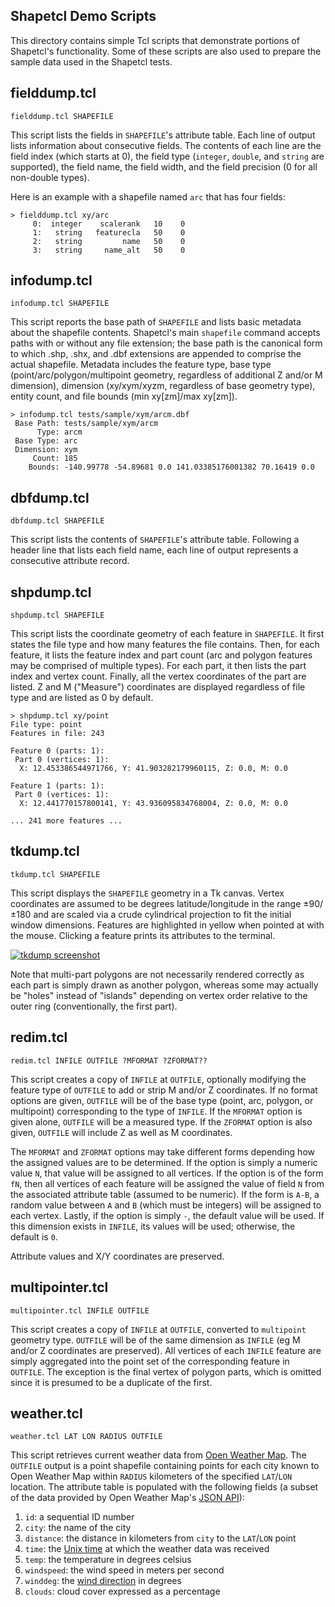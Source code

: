 Shapetcl Demo Scripts
---------------------

This directory contains simple Tcl scripts that demonstrate portions of Shapetcl's functionality. Some of these scripts are also used to prepare the sample data used in the Shapetcl tests.

## fielddump.tcl

	fielddump.tcl SHAPEFILE

This script lists the fields in `SHAPEFILE`'s attribute table. Each line of output lists information about consecutive fields. The contents of each line are the field index (which starts at 0), the field type (`integer`, `double`, and `string` are supported), the field name, the field width, and the field precision (0 for all non-double types).

Here is an example with a shapefile named `arc` that has four fields:

	> fielddump.tcl xy/arc
	     0:  integer    scalerank   10    0
	     1:   string   featurecla   50    0
	     2:   string         name   50    0
	     3:   string     name_alt   50    0

## infodump.tcl

	infodump.tcl SHAPEFILE

This script reports the base path of `SHAPEFILE` and lists basic metadata about the shapefile contents. Shapetcl's main `shapefile` command accepts paths with or without any file extension; the base path is the canonical form to which .shp, .shx, and .dbf extensions are appended to comprise the actual shapefile. Metadata includes the feature type, base type (point/arc/polygon/multipoint geometry, regardless of additional Z and/or M dimension), dimension (xy/xym/xyzm, regardless of base geometry type), entity count, and file bounds (min xy[zm]/max xy[zm]).

	> infodump.tcl tests/sample/xym/arcm.dbf
	 Base Path: tests/sample/xym/arcm
		  Type: arcm
	 Base Type: arc
	 Dimension: xym
		 Count: 185
		Bounds: -140.99778 -54.89681 0.0 141.03385176001382 70.16419 0.0
 
## dbfdump.tcl

	dbfdump.tcl SHAPEFILE

This script lists the contents of `SHAPEFILE`'s attribute table. Following a header line that lists each field name, each line of output represents a consecutive attribute record.  

## shpdump.tcl

	shpdump.tcl SHAPEFILE

This script lists the coordinate geometry of each feature in `SHAPEFILE`. It first states the file type and how many features the file contains. Then, for each feature, it lists the feature index and part count (arc and polygon features may be comprised of multiple types). For each part, it then lists the part index and vertex count. Finally, all the vertex coordinates of the part are listed. Z and M ("Measure") coordinates are displayed regardless of file type and are listed as 0 by default.

	> shpdump.tcl xy/point
	File type: point
	Features in file: 243

	Feature 0 (parts: 1):
	 Part 0 (vertices: 1):
	  X: 12.453386544971766, Y: 41.903282179960115, Z: 0.0, M: 0.0

	Feature 1 (parts: 1):
	 Part 0 (vertices: 1):
	  X: 12.441770157800141, Y: 43.936095834768004, Z: 0.0, M: 0.0
	
	... 241 more features ...

## tkdump.tcl

	tkdump.tcl SHAPEFILE

This script displays the `SHAPEFILE` geometry in a Tk canvas. Vertex coordinates are assumed to be degrees latitude/longitude in the range ±90/±180 and are scaled via a crude cylindrical projection to fit the initial window dimensions. Features are highlighted in yellow when pointed at with the mouse. Clicking a feature prints its attributes to the terminal. 

[![tkdump screenshot](https://raw.github.com/anoved/Shapetcl/master/demos/output/tkdump-screenshot.png)](https://github.com/anoved/Shapetcl/blob/master/demos/output/tkdump-screenshot.png)

Note that multi-part polygons are not necessarily rendered correctly as each part is simply drawn as another polygon, whereas some may actually be "holes" instead of "islands" depending on vertex order relative to the outer ring (conventionally, the first part).

## redim.tcl

	redim.tcl INFILE OUTFILE ?MFORMAT ?ZFORMAT??

This script creates a copy of `INFILE` at `OUTFILE`, optionally modifying the feature type of `OUTFILE` to add or strip M and/or Z coordinates. If no format options are given, `OUTFILE` will be of the base type (point, arc, polygon, or multipoint) corresponding to the type of `INFILE`. If the `MFORMAT` option is given alone, `OUTFILE` will be a measured type. If the `ZFORMAT` option is also given, `OUTFILE` will include Z as well as M coordinates.

The `MFORMAT` and `ZFORMAT` options may take different forms depending how the assigned values are to be determined. If the option is simply a numeric value `N`, that value will be assigned to all vertices. If the option is of the form `fN`, then all vertices of each feature will be assigned the value of field `N` from the associated attribute table (assumed to be numeric). If the form is `A-B`, a random value between `A` and `B` (which must be integers) will be assigned to each vertex. Lastly, if the option is simply `-`, the default value will be used. If this dimension exists in `INFILE`, its values will be used; otherwise, the default is `0`.

Attribute values and X/Y coordinates are preserved.

## multipointer.tcl

	multipointer.tcl INFILE OUTFILE

This script creates a copy of `INFILE` at `OUTFILE`, converted to `multipoint` geometry type. `OUTFILE` will be of the same dimension as `INFILE` (eg M and/or Z coordinates are preserved). All vertices of each `INFILE` feature are simply aggregated into the point set of the corresponding feature in `OUTFILE`. The exception is the final vertex of polygon parts, which is omitted since it is presumed to be a duplicate of the first.


## weather.tcl

	weather.tcl LAT LON RADIUS OUTFILE

This script retrieves current weather data from [Open Weather Map](http://openweathermap.org/). The `OUTFILE` output is a point shapefile containing points for each city known to Open Weather Map within `RADIUS` kilometers of the specified `LAT`/`LON` location. The attribute table is populated with the following fields (a subset of the data provided by Open Weather Map's [JSON API](http://openweathermap.org/wiki/API/2.1/JSON_API)):

1. `id`: a sequential ID number
2. `city`: the name of the city
3. `distance`: the distance in kilometers from `city` to the `LAT`/`LON` point
4. `time`: the [Unix time](https://en.wikipedia.org/wiki/Unix_time) at which the weather data was received
5. `temp`: the temperature in degrees celsius
6. `windspeed`: the wind speed in meters per second
7. `winddeg`: the [wind direction](https://en.wikipedia.org/wiki/Wind_direction) in degrees
8. `clouds`: cloud cover expressed as a percentage

